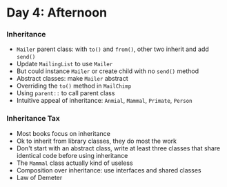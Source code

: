 # Day 4: Afternoon

### Inheritance
- `Mailer` parent class: with `to()` and `from()`, other two inherit and add `send()`
- Update `MailingList` to use `Mailer`
- But could instance `Mailer` or create child with no `send()` method
- Abstract classes: make `Mailer` abstract
- Overriding the `to()` method in `MailChimp`
- Using `parent::` to call parent class
- Intuitive appeal of inheritance: `Anmial`, `Mammal`, `Primate`, `Person`

### Inheritance Tax
- Most books focus on inheritance
- Ok to inherit from library classes, they do most the work
- Don't start with an abstract class, write at least three classes that share identical code before using inheritance
- The `Mammal` class actually kind of useless
- Composition over inheritance: use interfaces and shared classes
- Law of Demeter
